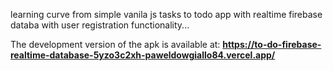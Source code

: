 learning curve from simple vanila js tasks to todo app with realtime firebase databa with user registration functionality... 

The development version of the apk is available at: **https://to-do-firebase-realtime-database-5yzo3c2xh-paweldowgiallo84.vercel.app/**


